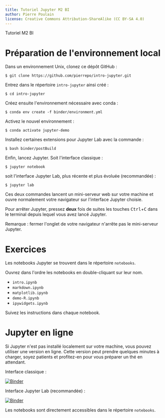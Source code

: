 ```yaml
---
title: Tutoriel Jupyter M2 BI
author: Pierre Poulain
license: Creative Commons Attribution-ShareAlike (CC BY-SA 4.0)
---
```


Tutoriel M2 BI

# Préparation de l'environnement local

Dans un environnement Unix, clonez ce dépôt GitHub :
```
$ git clone https://github.com/pierrepo/intro-jupyter.git
```

Entrez dans le répertoire `intro-jupyter` ainsi créé :
```
$ cd intro-jupyter
```

Créez ensuite l'environnement nécessaire avec conda :
```
$ conda env create -f binder/environment.yml
```

Activez le nouvel environnement :
```
$ conda activate jupyter-demo
```

Installez certaines extensions pour Jupyter Lab avec la commande :
```
$ bash binder/postBuild
```

Enfin, lancez Jupyter. Soit l'interface classique :
```
$ jupyter notebook
```

soit l'interface Jupyter Lab, plus récente et plus évoluée (recommandée) :
```
$ jupyter lab
```

Ces deux commandes lancent un mini-serveur web sur votre machine et ouvre normalement votre navigateur sur l'interface Jupyter choisie.

Pour arrêter Jupyter, pressez **deux** fois de suites les touches <kbd>Ctrl</kbd>+<kbd>C</kbd> dans le terminal depuis lequel vous avez lancé Jupyter.

Remarque : fermer l'onglet de votre navigateur n'arrête pas le mini-serveur Jupyter.


# Exercices

Les notebooks Jupyter se trouvent dans le répertoire `notebooks`.

Ouvrez dans l'ordre les notebooks en double-cliquant sur leur nom. 

- `intro.ipynb`
- `markdown.ipynb`
- `matplotlib.ipynb`
- `demo-R.ipynb`
- `ipywidgets.ipynb`
  
Suivez les instructions dans chaque notebook.


# Jupyter en ligne

Si Jupyter n'est pas installé localement sur votre machine, vous pouvez utiliser une version en ligne. Cette version peut prendre quelques minutes à charger, soyez patients et profitez-en pour vous préparer un thé en attendant.

Interface classique :

[![Binder](https://mybinder.org/badge.svg)](https://mybinder.org/v2/gh/pierrepo/intro-jupyter/master)

Interface Jupyter Lab (recommandée) :

[![Binder](https://mybinder.org/badge.svg)](https://mybinder.org/v2/gh/pierrepo/intro-jupyter/master?urlpath=lab)

Les notebooks sont directement accessibles dans le répertoire `notebooks`.
